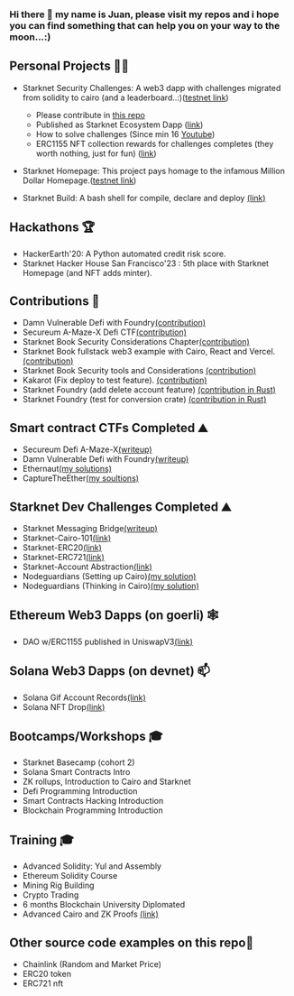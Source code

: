 ### Hi there 👋 my name is Juan, please visit my repos and i hope you can find something that can help you on your way to the moon...:)

## Personal Projects :pirate_flag: ##
-	Starknet Security Challenges: A web3 dapp with challenges migrated from solidity to cairo (and a leaderboard..:)([testnet link](https://starknet-security-challenges.app/))
    * Please contribute in [this repo](https://github.com/devnet0x/Starknet-Security-Challenges-Factory/issues)
    *	Published as Starknet Ecosystem Dapp ([link](https://www.starknet-ecosystem.com/projects/1750c340-6dfa-4207-b973-0948e183a8d7))
    *	How to solve challenges (Since min 16 [Youtube](https://www.youtube.com/watch?v=T-h41OMx2xo))
    *	ERC1155 NFT collection rewards for challenges completes (they worth nothing, just for fun) ([link](https://mintsquare.io/collection/starknet-testnet/0x007d85f33b50c06d050cca1889decca8a20e5e08f3546a7f010325cb06e8963f))

- Starknet Homepage: This project pays homage to the infamous Million Dollar Homepage.([testnet link](https://starknet-homepage-kappa.vercel.app/))

- Starknet Build: A bash shell for compile, declare and deploy [(link)](https://github.com/devnet0x/starknet_build)
  
## Hackathons :trophy: ##
- HackerEarth'20: A Python automated credit risk score. 
- Starknet Hacker House San Francisco'23 : 5th place with Starknet Homepage (and NFT adds minter).
  
## Contributions :construction_worker: ##
- Damn Vulnerable Defi with Foundry[(contribution)](https://github.com/nicolasgarcia214/damn-vulnerable-defi-foundry/commits?author=devnet0x)
- Secureum A-Maze-X Defi CTF[(contribution)](https://github.com/secureum/DeFi-Security-Summit-Stanford/graphs/contributors)
- Starknet Book Security Considerations Chapter[(contribution)](https://github.com/starknet-edu/starknetbook/commits?author=devnet0x)
- Starknet Book fullstack web3 example with Cairo, React and Vercel.[(contribution)](https://book.starknet.io/ch02-07-01-00-erc20-ui.html)
- Starknet Book Security tools and Considerations [(contribution)](https://github.com/starknet-edu/starknetbook/commits?author=devnet0x)
- Kakarot (Fix deploy to test feature). [(contribution)](https://github.com/kkrt-labs/kakarot/commits?author=devnet0x)
- Starknet Foundry (add delete account feature) [(contribution in Rust)](https://github.com/foundry-rs/starknet-foundry/pull/743)
- Starknet Foundry (test for conversion crate) [(contribution in Rust)](https://github.com/foundry-rs/starknet-foundry/pull/944)

## Smart contract CTFs Completed :mountain: ##
- Secureum Defi A-Maze-X[(writeup)](https://github.com/devnet0x/Blockchain/tree/master/ChallengesCTF/A-maze-x)
-	Damn Vulnerable Defi with Foundry[(writeup)](https://github.com/devnet0x/Blockchain/tree/master/ChallengesCTF/DVDF_Foundry)
- Ethernaut[(my solutions)](https://github.com/devnet0x/Blockchain/tree/master/ChallengesCTF/Ethernaut)
- CaptureTheEther[(my soultions)](https://github.com/devnet0x/Blockchain/tree/master/ChallengesCTF/CaptureTheEther)
  
## Starknet Dev Challenges Completed :mountain: ##
- Starknet Messaging Bridge[(writeup)](https://github.com/devnet0x/Blockchain/tree/master/Cairo/starknet_messaging_bridge)
-	Starknet-Cairo-101[(link)](https://github.com/starknet-edu/starknet-cairo-101)
-	Starknet-ERC20[(link)](https://github.com/starknet-edu/starknet-erc20)
-	Starknet-ERC721[(link)](https://github.com/starknet-edu/starknet-erc721)
-	Starknet-Account Abstraction[(link)](https://github.com/starknet-edu/starknet-accounts)
-	Nodeguardians (Setting up Cairo)[(my solution)](https://github.com/devnet0x/ng-questplay/tree/main/campaigns/starting-cairo/build-tutorial-cairo/src)
-	Nodeguardians (Thinking in Cairo)[(my solution)](https://github.com/devnet0x/ng-questplay/tree/main/campaigns/cairo-thinking/sparring-sorcerers/src)

## Ethereum Web3 Dapps (on goerli) :spider_web: ##
-	DAO w/ERC1155 published in UniswapV3[(link)](https://jpdao.vercel.app/)

## Solana Web3 Dapps (on devnet) 📫 ##
- Solana Gif Account Records[(link)](https://gifportal-ashen.vercel.app/)
- Solana NFT Drop[(link)](https://jpdrop.vercel.app/)

## Bootcamps/Workshops 🎓 ##
-	Starknet Basecamp (cohort 2)
-	Solana Smart Contracts Intro
-	ZK rollups, Introduction to Cairo and Starknet
-	Defi Programming Introduction 
-	Smart Contracts Hacking Introduction
-	Blockchain Programming Introduction 

## Training 🎓 ##
-	Advanced Solidity: Yul and Assembly 
-	Ethereum Solidity Course
-	Mining Rig Building
-	Crypto Trading
- 6 months Blockchain University Diplomated
- Advanced Cairo and ZK Proofs [(link)](https://www.zkp.ninja)

## Other source code examples on this repo🔭 ##
-	Chainlink (Random and Market Price)
-	ERC20 token
-	ERC721 nft

<!--
**devnet0x/devnet0x** is a ✨ _special_ ✨ repository because its `README.md` (this file) appears on your GitHub profile.

Here are some ideas to get you started:

- 🔭 I’m currently working on ...
- 🌱 I’m currently learning ...
- 👯 I’m looking to collaborate on ...
- 🤔 I’m looking for help with ...
- 💬 Ask me about ...
- 📫 How to reach me: ...
- 😄 Pronouns: ...
- ⚡ Fun fact: ...
-->
